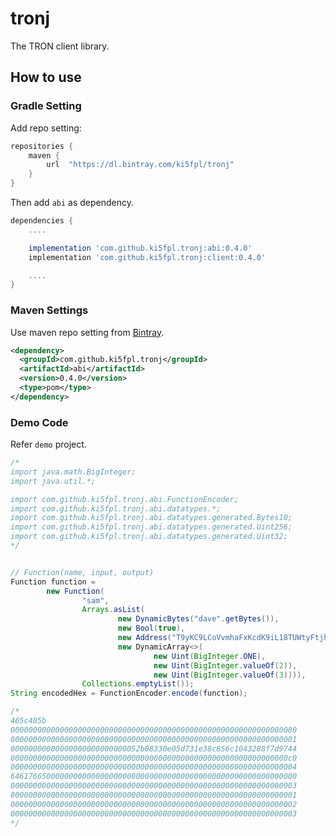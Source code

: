 # tronj

The TRON client library.

## How to use

### Gradle Setting

Add repo setting:

```groovy
repositories {
    maven {
        url  "https://dl.bintray.com/ki5fpl/tronj"
    }
}
```

Then add `abi` as dependency.

```groovy
dependencies {
    ....

    implementation 'com.github.ki5fpl.tronj:abi:0.4.0'
    implementation 'com.github.ki5fpl.tronj:client:0.4.0'

    ....
}
```

### Maven Settings

Use maven repo setting from [Bintray](https://bintray.com/repo/downloadMavenRepoSettingsFile/downloadSettings?repoPath=%2Fki5fpl%2Ftronj).

```xml
<dependency>
  <groupId>com.github.ki5fpl.tronj</groupId>
  <artifactId>abi</artifactId>
  <version>0.4.0</version>
  <type>pom</type>
</dependency>
```

### Demo Code

Refer `demo` project.

```java
/*
import java.math.BigInteger;
import java.util.*;

import com.github.ki5fpl.tronj.abi.FunctionEncoder;
import com.github.ki5fpl.tronj.abi.datatypes.*;
import com.github.ki5fpl.tronj.abi.datatypes.generated.Bytes10;
import com.github.ki5fpl.tronj.abi.datatypes.generated.Uint256;
import com.github.ki5fpl.tronj.abi.datatypes.generated.Uint32;
*/


// Function(name, input, output)
Function function =
        new Function(
                "sam",
                Arrays.asList(
                        new DynamicBytes("dave".getBytes()),
                        new Bool(true),
                        new Address("T9yKC9LCoVvmhaFxKcdK9iL18TUWtyFtjh"),
                        new DynamicArray<>(
                                new Uint(BigInteger.ONE),
                                new Uint(BigInteger.valueOf(2)),
                                new Uint(BigInteger.valueOf(3)))),
                Collections.emptyList());
String encodedHex = FunctionEncoder.encode(function);

/*
465c405b
0000000000000000000000000000000000000000000000000000000000000080
0000000000000000000000000000000000000000000000000000000000000001
00000000000000000000000000052b08330e05d731e38c856c1043288f7d9744
00000000000000000000000000000000000000000000000000000000000000c0
0000000000000000000000000000000000000000000000000000000000000004
6461766500000000000000000000000000000000000000000000000000000000
0000000000000000000000000000000000000000000000000000000000000003
0000000000000000000000000000000000000000000000000000000000000001
0000000000000000000000000000000000000000000000000000000000000002
0000000000000000000000000000000000000000000000000000000000000003
*/
```
